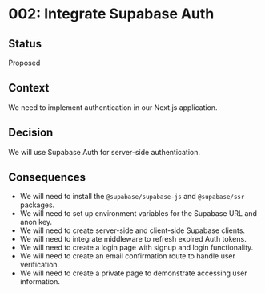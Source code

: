 # 002: Integrate Supabase Auth

## Status

Proposed

## Context

We need to implement authentication in our Next.js application.

## Decision

We will use Supabase Auth for server-side authentication.

## Consequences

*   We will need to install the `@supabase/supabase-js` and `@supabase/ssr` packages.
*   We will need to set up environment variables for the Supabase URL and anon key.
*   We will need to create server-side and client-side Supabase clients.
*   We will need to integrate middleware to refresh expired Auth tokens.
*   We will need to create a login page with signup and login functionality.
*   We will need to create an email confirmation route to handle user verification.
*   We will need to create a private page to demonstrate accessing user information.
